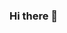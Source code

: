### Hi there 👋

<!--
**Jesss-code/Jesss-code** is a ✨ _special_ ✨ repository because its `README.md` (this file) appears on your GitHub profile.

Here are some ideas to get you started:

- 🔭 I’m currently working on ...
- 🌱 I’m currently learning ... Kotlin/Android Dev/Android Compose
- 👯 I’m looking to collaborate on ... Java || Kotlin
- 🤔 I’m looking for help with ... Learning Guides
- 💬 Ask me about ... How's my day
- 📫 How to reach me: ... [Twitter](https://twitter.com/JshMDevEra)
- ⚡ Fun fact: ... I know nothing
-->
